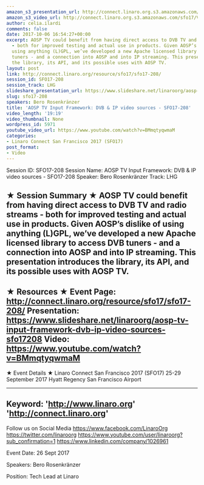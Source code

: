 ```yaml
---
amazon_s3_presentation_url: http://connect.linaro.org.s3.amazonaws.com/sfo17/Presentations/SFO17-208%20Adding%20DVB%20TV%20and%20Radio%20to%20AOSP%20TV.pdf
amazon_s3_video_url: http://connect.linaro.org.s3.amazonaws.com/sfo17/Videos/SFO17-208%20-%20AOSP%20TV%20Input%20Framework-%20DVB%20%2526%20IP%20video%20sources.mp4
author: celia.ilardi
comments: false
date: 2017-10-06 16:54:27+00:00
excerpt: AOSP TV could benefit from having direct access to DVB TV and radio streams
  - both for improved testing and actual use in products. Given AOSP’s dislike of
  using anything (L)GPL, we’ve developed a new Apache licensed library to access DVB
  tuners - and a connection into AOSP and into IP streaming. This presentation introduces
  the library, its API, and its possible uses with AOSP TV.
layout: post
link: http://connect.linaro.org/resource/sfo17/sfo17-208/
session_id: SFO17-208
session_track: LHG
slideshare_presentation_url: https://www.slideshare.net/linaroorg/aosp-tv-input-framework-dvb-ip-video-sources-sfo17208
slug: sfo17-208
speakers: Bero Rosenkränzer
title: 'AOSP TV Input Framework: DVB & IP video sources - SFO17-208'
video_length: '19:19'
video_thumbnail: None
wordpress_id: 5971
youtube_video_url: https://www.youtube.com/watch?v=BMmqtyqwmaM
categories:
- Linaro Connect San Francisco 2017 (SFO17)
post_format:
- Video
---
```


Session ID: SFO17-208
Session Name: AOSP TV Input Framework: DVB & IP video sources - SFO17-208
Speaker: Bero Rosenkränzer 
Track: LHG


★ Session Summary ★
AOSP TV could benefit from having direct access to DVB TV and radio streams - both for improved testing and actual use in products. Given AOSP’s dislike of using anything (L)GPL, we’ve developed a new Apache licensed library to access DVB tuners - and a connection into AOSP and into IP streaming. This presentation introduces the library, its API, and its possible uses with AOSP TV.
---------------------------------------------------
★ Resources ★
Event Page: http://connect.linaro.org/resource/sfo17/sfo17-208/
Presentation: https://www.slideshare.net/linaroorg/aosp-tv-input-framework-dvb-ip-video-sources-sfo17208
Video: https://www.youtube.com/watch?v=BMmqtyqwmaM
 ---------------------------------------------------

★ Event Details ★
Linaro Connect San Francisco 2017 (SFO17)
25-29 September 2017
Hyatt Regency San Francisco Airport

---------------------------------------------------
Keyword: 
'http://www.linaro.org'
'http://connect.linaro.org'
---------------------------------------------------
Follow us on Social Media
https://www.facebook.com/LinaroOrg
https://twitter.com/linaroorg
https://www.youtube.com/user/linaroorg?sub_confirmation=1
https://www.linkedin.com/company/1026961

Event Date: 26 Sept 2017

Speakers: Bero Rosenkränzer

Position: Tech Lead at Linaro
